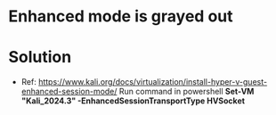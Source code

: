 # Enhanced mode is grayed out

# Solution
* Ref: https://www.kali.org/docs/virtualization/install-hyper-v-guest-enhanced-session-mode/
Run command in powershell
**Set-VM "Kali_2024.3" -EnhancedSessionTransportType HVSocket**
